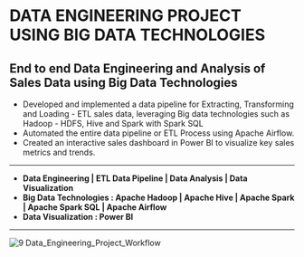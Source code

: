 # DATA ENGINEERING PROJECT USING BIG DATA TECHNOLOGIES

## End to end Data Engineering and Analysis of Sales Data using Big Data Technologies

* Developed and implemented a data pipeline for Extracting, Transforming and Loading - ETL sales data, leveraging Big data 
 technologies such as Hadoop - HDFS, Hive and Spark with Spark SQL
* Automated the entire data pipeline or ETL Process using Apache Airflow.
* Created an interactive sales dashboard in Power BI to visualize key sales metrics and trends.
---
* __Data Engineering  | ETL Data Pipeline  |  Data Analysis  |  Data Visualization__
* __Big Data Technologies : Apache Hadoop | Apache Hive | Apache Spark | Apache Spark SQL | Apache Airflow__
* __Data Visualization : Power BI__
---

![9 Data_Engineering_Project_Workflow](https://github.com/RIZWAN-VY/Data_Engineering_Project_Using_Big_Data_Technologies/assets/131337205/6ba34e0e-6df7-424b-81cb-e6ce4d8886f6)
